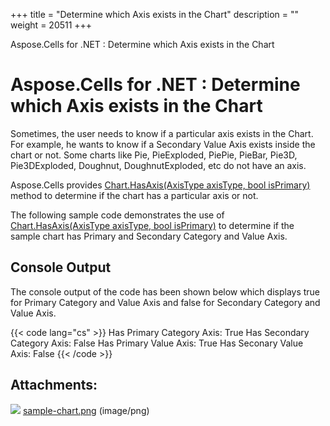 +++
title = "Determine which Axis exists in the Chart" 
description = "" 
weight = 20511 
+++

Aspose.Cells for .NET : Determine which Axis exists in the Chart  

# Aspose.Cells for .NET : Determine which Axis exists in the Chart


Sometimes, the user needs to know if a particular axis exists in the Chart. For example, he wants to know if a Secondary Value Axis exists inside the chart or not. Some charts like Pie, PieExploded, PiePie, PieBar, Pie3D, Pie3DExploded, Doughnut, DoughnutExploded, etc do not have an axis.

Aspose.Cells provides [Chart.HasAxis(AxisType axisType, bool isPrimary)](https://apireference.aspose.com/net/cells/aspose.cells.charts/chart/methods/hasaxis) method to determine if the chart has a particular axis or not.

The following sample code demonstrates the use of [Chart.HasAxis(AxisType axisType, bool isPrimary)](https://apireference.aspose.com/net/cells/aspose.cells.charts/chart/methods/hasaxis) to determine if the sample chart has Primary and Secondary Category and Value Axis.

## Console Output

The console output of the code has been shown below which displays true for Primary Category and Value Axis and false for Secondary Category and Value Axis.

{{< code lang="cs" >}}
Has Primary Category Axis: True
Has Secondary Category Axis: False
Has Primary Value Axis: True
Has Seconary Value Axis: False
{{< /code >}}

## Attachments:

![](https://docs2.aspose.com/cells/net/images/icons/bullet_blue.gif) [sample-chart.png](https://docs2.aspose.com/cells/net/attachments/5017323/5112332.png) (image/png)  

